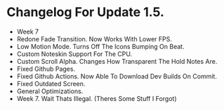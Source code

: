 # Changelog For Update 1.5.

- Week 7
- Redone Fade Transition. Now Works With Lower FPS.
- Low Motion Mode. Turns Off The Icons Bumping On Beat.
- Custom Noteskin Support For The CPU.
- Custom Scroll Alpha. Changes How Transparent The Hold Notes Are.
- Fixed Github Pages.
- Fixed Github Actions. Now Able To Download Dev Builds On Commit.
- Fixed Outdated Screen.
- General Optimizations.
- Week 7. Wait Thats Illegal. (Theres Some Stuff I Forgot)

